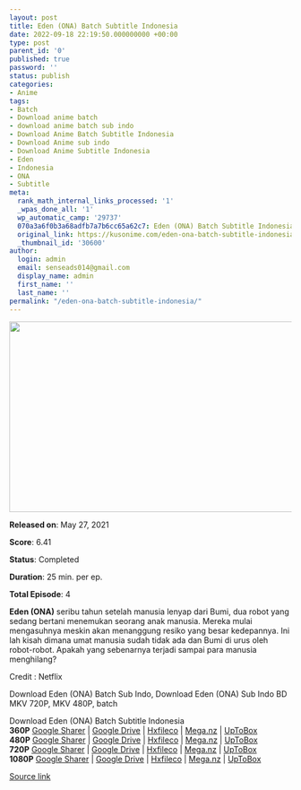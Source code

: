 ```yaml
---
layout: post
title: Eden (ONA) Batch Subtitle Indonesia
date: 2022-09-18 22:19:50.000000000 +00:00
type: post
parent_id: '0'
published: true
password: ''
status: publish
categories:
- Anime
tags:
- Batch
- Download anime batch
- download anime batch sub indo
- Download Anime Batch Subtitle Indonesia
- Download Anime sub indo
- Download Anime Subtitle Indonesia
- Eden
- Indonesia
- ONA
- Subtitle
meta:
  rank_math_internal_links_processed: '1'
  _wpas_done_all: '1'
  wp_automatic_camp: '29737'
  070a3a6f0b3a68adfb7a7b6cc65a62c7: Eden (ONA) Batch Subtitle Indonesia
  original_link: https://kusonime.com/eden-ona-batch-subtitle-indonesia/
  _thumbnail_id: '30600'
author:
  login: admin
  email: senseads014@gmail.com
  display_name: admin
  first_name: ''
  last_name: ''
permalink: "/eden-ona-batch-subtitle-indonesia/"
---
```

<p><img width="604" height="340" src="{{ site.baseurl }}/assets/2022/09/Eden-ONA-604x340.jpg" class="attachment-thumb-large size-thumb-large wp-post-image" alt="" loading="lazy" title="Eden (ONA) Batch Subtitle Indonesia" srcset="https://kusonime.com/wp-content/uploads/2021/05/Eden-ONA-604x340.jpg 604w, https://kusonime.com/wp-content/uploads/2021/05/Eden-ONA-300x169.jpg 300w, https://kusonime.com/wp-content/uploads/2021/05/Eden-ONA-768x432.jpg 768w, https://kusonime.com/wp-content/uploads/2021/05/Eden-ONA-520x293.jpg 520w, https://kusonime.com/wp-content/uploads/2021/05/Eden-ONA.jpg 1000w" sizes="(max-width: 604px) 100vw, 604px" />
<p><b>Released on</b>: May 27, 2021</p>
<p>
<p><b>Score</b>: 6.41</p>
<p>
<p><b>Status</b>: Completed</p>
<p>
<p><b>Duration</b>: 25 min. per ep.</p>
<p>
<p><b>Total Episode</b>: 4</p>
<p>
<p><strong>Eden (ONA)</strong> seribu tahun setelah manusia lenyap dari Bumi, dua robot yang sedang bertani menemukan seorang anak manusia. Mereka mulai mengasuhnya meskin akan menanggung resiko yang besar kedepannya. Ini lah kisah dimana umat manusia sudah tidak ada dan Bumi di urus oleh robot-robot. Apakah yang sebenarnya terjadi sampai para manusia menghilang?</p>
<p>
<p>Credit : Netflix</p>
<p>
<p>Download Eden (ONA) Batch Sub Indo, Download Eden (ONA) Sub Indo BD MKV 720P, MKV 480P, batch</p>
<p>
<div class="smokeddl">
<div class="smokettl">Download Eden (ONA) Batch Subtitle Indonesia</div>
<div class="smokeurl"><strong>360P</strong> <a href="https://acefile.co/f/46273431/kusonime-eden-360p-rar" target="_blank" rel="noopener">Google Sharer</a> | <a href="https://drive.google.com/uc?export=download&amp;id=1yoWGXSDjBZDEcmds7ULDiaJO1b137zwt" target="_blank" rel="noopener">Google Drive</a> | <a href="https://hxfile.co/eb06bhimbhjd" target="_blank" rel="noopener">Hxfileco</a> | <a href="https://mega.nz/file/zEwQRISI#oXzlCrYzougP0lqliSJmJz5f95NMW-UF-uzzfewbZq4" target="_blank" rel="noopener">Mega.nz</a> | <a href="https://uptobox.com/kn64ph81rdhu" target="_blank" rel="noopener">UpToBox</a></div>
<div class="smokeurl"><strong>480P</strong> <a href="https://acefile.co/f/46273433/kusonime-eden-480p-rar" target="_blank" rel="noopener">Google Sharer</a> | <a href="https://drive.google.com/uc?export=download&amp;id=1ZE1IaGFTMiCzmEH7arBC8ODYxgG0Ozgg" target="_blank" rel="noopener">Google Drive</a> | <a href="https://hxfile.co/ml7atwy5ou9q" target="_blank" rel="noopener">Hxfileco</a> | <a href="https://mega.nz/file/zZgkEALa#8ccc2bUS9t6Q2wYhhpV0xdscX0rUIx9AOtPLD8ddUcs" target="_blank" rel="noopener">Mega.nz</a> | <a href="https://uptobox.com/lraq7bgz5s4y" target="_blank" rel="noopener">UpToBox</a></div>
<div class="smokeurl"><strong>720P</strong> <a href="https://acefile.co/f/46273437/kusonime-eden-720p-rar" target="_blank" rel="noopener">Google Sharer</a> | <a href="https://drive.google.com/uc?export=download&amp;id=12kVeLBwIkAsbaxFBPPMULK6zbK5UHysV" target="_blank" rel="noopener">Google Drive</a> | <a href="https://hxfile.co/orb6j6quuwjk" target="_blank" rel="noopener">Hxfileco</a> | <a href="https://mega.nz/file/vBgkwCiZ#4d9ggsC3vGceRdRBEVA5A9jmxQnrk1gLBRKxpb-x6cc" target="_blank" rel="noopener">Mega.nz</a> | <a href="https://uptobox.com/lbwps1kgcbdv" target="_blank" rel="noopener">UpToBox</a></div>
<div class="smokeurl"><strong>1080P</strong> <a href="https://acefile.co/f/46273440/kusonime-eden-1080p-rar" target="_blank" rel="noopener">Google Sharer</a> | <a href="https://drive.google.com/uc?export=download&amp;id=1E44_Rg91Ll1cENnTCBY0KiuUoA_0gi3E" target="_blank" rel="noopener">Google Drive</a> | <a href="https://hxfile.co/2t1xv58kmmm0" target="_blank" rel="noopener">Hxfileco</a> | <a href="https://mega.nz/file/bZ520Spa#HmwBu8M0tMIesKsHHfIUTvcM3Nn0kra06W5DR5Fgwa0" target="_blank" rel="noopener">Mega.nz</a> | <a href="https://uptobox.com/z06qisfyk1wh" target="_blank" rel="noopener">UpToBox</a></div>
</div>
<p><a href="https://kusonime.com/eden-ona-batch-subtitle-indonesia/">Source link </a></p>
